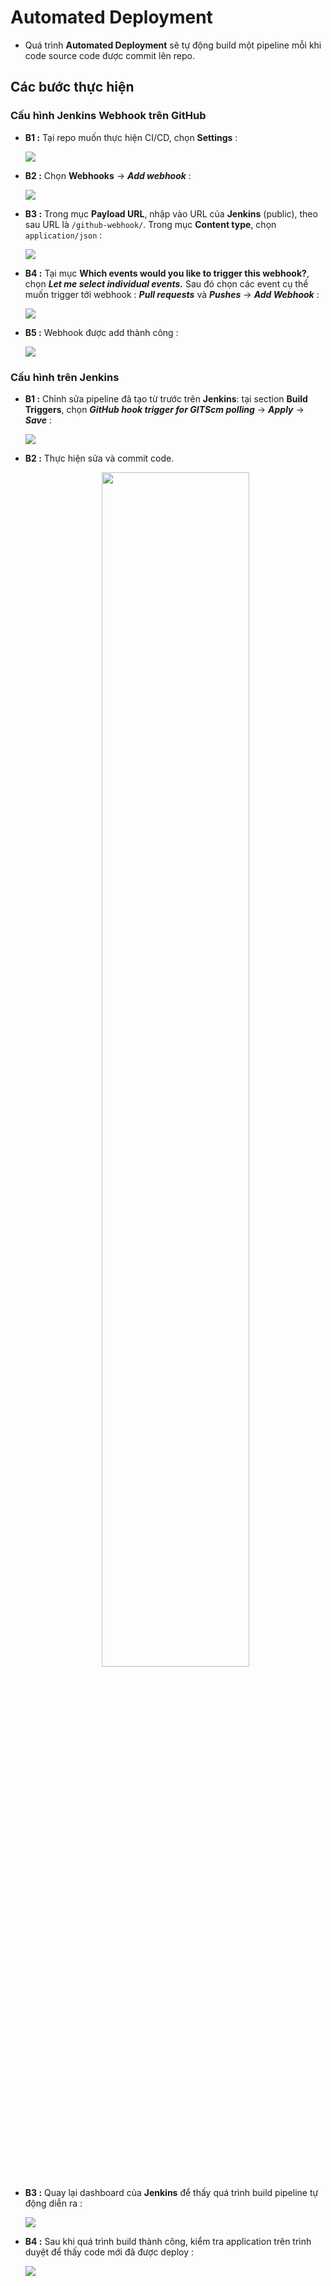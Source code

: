 # Automated Deployment
- Quá trình **Automated Deployment** sẽ tự động build một pipeline mỗi khi code source code được commit lên repo.
## **Các bước thực hiện**
### **Cấu hình Jenkins Webhook trên GitHub**
- **B1 :** Tại repo muốn thực hiện CI/CD, chọn **Settings** :

    <img src=https://i.imgur.com/AqhNmx1.png>

- **B2 :** Chọn **Webhooks** -> ***Add webhook*** :

    <img src=https://i.imgur.com/1VTe6hx.png>

- **B3 :** Trong mục **Payload URL**, nhập vào URL của **Jenkins** (public), theo sau URL là `/github-webhook/`. Trong mục **Content type**, chọn `application/json` :

    <img src=https://i.imgur.com/gwEhdFA.png>

- **B4 :** Tại mục **Which events would you like to trigger this webhook?**, chọn ***Let me select individual events.*** Sau đó chọn các event cụ thể muốn trigger tới webhook : ***Pull requests*** và ***Pushes*** -> ***Add Webhook*** :

    <img src=https://i.imgur.com/KGRqj5j.png>

- **B5 :** Webhook được add thành công :

    <img src=https://i.imgur.com/v81m62D.png>

### **Cấu hình trên Jenkins**
- **B1 :** Chỉnh sửa pipeline đã tạo từ trước trên **Jenkins**: tại section **Build Triggers**, chọn ***GitHub hook trigger for GITScm polling*** -> ***Apply*** -> ***Save*** :

    <img src=https://i.imgur.com/sNpeeGE.png>

- **B2 :** Thực hiện sửa và commit code.

    <p align=center><img src=https://i.imgur.com/mJuGux0.png width=70%></p>

- **B3 :** Quay lại dashboard của **Jenkins** để thấy quá trình build pipeline tự động diễn ra :

    <img src=https://i.imgur.com/IDWDJoI.png>

- **B4 :** Sau khi quá trình build thành công, kiểm tra application trên trình duyệt để thấy code mới đã được deploy :

    <img src=https://i.imgur.com/iaM6FjB.png>